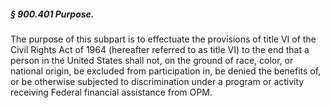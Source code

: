 ##### § 900.401 Purpose. #####

The purpose of this subpart is to effectuate the provisions of title VI of the Civil Rights Act of 1964 (hereafter referred to as title VI) to the end that a person in the United States shall not, on the ground of race, color, or national origin, be excluded from participation in, be denied the benefits of, or be otherwise subjected to discrimination under a program or activity receiving Federal financial assistance from OPM.